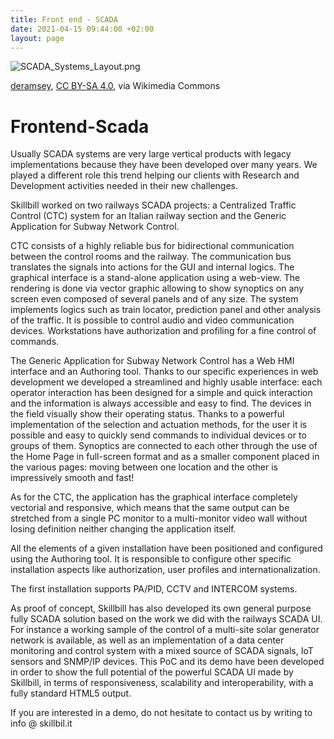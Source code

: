 ```yaml
---
title: Front end - SCADA
date: 2021-04-15 09:44:00 +02:00
layout: page
---
```


![SCADA_Systems_Layout.png](/uploads/SCADA_Systems_Layout.png)

<a href="https://commons.wikimedia.org/wiki/File:SCADA_Systems_Layout.png">deramsey</a>, <a href="https://creativecommons.org/licenses/by-sa/4.0">CC BY-SA 4.0</a>, via Wikimedia Commons

# Frontend-Scada

Usually SCADA systems are very large vertical products with legacy implementations because they have been developed over many years. We played a different role this trend helping our clients with Research and Development activities needed in their new challenges.

Skillbill worked on two railways SCADA projects: a Centralized Traffic Control (CTC) system for an Italian railway section and the Generic Application for Subway Network Control.

CTC consists of a highly reliable bus for bidirectional communication between the control rooms and the railway. The communication bus translates the signals into actions for the GUI and internal logics. The graphical interface is a stand-alone application using a web-view.
The rendering is done via vector graphic allowing to show synoptics on any screen even composed of several panels and of any size.
The system implements logics such as train locator, prediction panel and other analysis of the traffic.
It is possible to control audio and video communication devices.
Workstations have authorization and profiling for a fine control of commands.

The Generic Application for Subway Network Control has a Web HMI interface and an Authoring tool.
Thanks to our specific experiences in web development we developed a streamlined and highly usable interface: each operator interaction has been designed for a simple and quick interaction and the information is always accessible and easy to find.
The devices in the field visually show their operating status.
Thanks to a powerful implementation of the selection and actuation methods, for the user it is possible and easy to quickly send commands to individual devices or to groups of them.
Synoptics are connected to each other through the use of the Home Page in full-screen format and as a smaller component placed in the various pages: moving between one location and the other is impressively smooth and fast!

As for the CTC, the application has the graphical interface completely vectorial and responsive, which means that the same output can be stretched from a single PC monitor to a multi-monitor video wall without losing definition neither changing the application itself.

All the elements of a given installation have been positioned and configured using the Authoring tool. It is responsible to configure other specific installation aspects like authorization, user profiles and internationalization.

The first installation supports PA/PID, CCTV and INTERCOM systems.

As proof of concept, Skillbill has also developed its own general purpose fully SCADA solution based on the work we did with the railways SCADA UI. For instance a working sample of the control of a multi-site solar generator network is available, as well as an implementation of a data center monitoring and control system with a mixed source of SCADA signals, IoT sensors and SNMP/IP devices. This PoC and its demo have been developed in order to show the full potential of the powerful SCADA UI made by Skillbill, in terms of responsiveness, scalability and interoperability, with a fully standard HTML5 output.

If you are interested in a demo, do not hesitate to contact us by writing to info @ skillbil.it